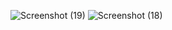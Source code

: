 ![Screenshot (19)](https://github.com/user-attachments/assets/37b318df-5eef-4119-81c9-2ccf71a98af1)
![Screenshot (18)](https://github.com/user-attachments/assets/dfdb573c-d97d-41d7-805a-72313c22ba29)
